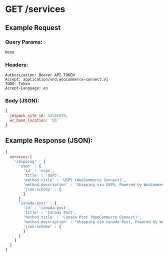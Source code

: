 # GET /services

## Example Request

### Query Params:

    None

### Headers:

    Authorization: Bearer API_TOKEN
    Accept: application/vnd.woocommerce-connect.v1
    TODO: Token
    Accept-Language: en

### Body (JSON):

```javascript
{
  jetpack_site_id: 12345678,
  wc_base_location: 'US'
}
```

## Example Response (JSON):

```javascript
{
  services:[
    'shipping' : [
      'usps' : {
        'id' : 'usps',
        'title' : 'USPS',
        'method_title' : 'USPS (WooCommerce Connect)',
        'method_description' : 'Shipping via USPS, Powered by WooCommerce Connect'
        'json-schema' : {
        }
      },
      'canada-post' : {
        'id' : 'canada-post',
        'title' : 'Canada Post',
        'method_title' : 'Canada Post (WooCommerce Connect)',
        'method_description' : 'Shipping via Canada Post, Powered by WooCommerce Connect'
        'json-schema' : {
        }
      }
    ]
  ]
}
```